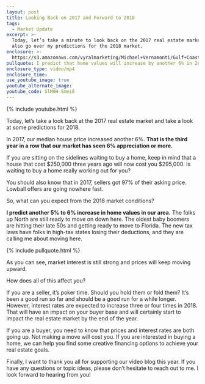```yaml
---
layout: post
title: Looking Back on 2017 and Forward to 2018
tags:
  - Market Update
excerpt: >-
  Today, let’s take a minute to look back on the 2017 real estate market. I’ll
  also go over my predictions for the 2018 market.
enclosure: >-
  https://s3.amazonaws.com/vyralmarketing/Michael+Vernamonti/Gulf+Coast+Real+Estate+Market+Predictions.mp4
pullquote: I predict that home values will increase by another 6% in 2018.
enclosure_type: video/mp4
enclosure_time:
use_youtube_image: true
youtube_alternate_image:
youtube_code: SlM0H-Smei8
---
```



{% include youtube.html %}

Today, let’s take a look back at the 2017 real estate market and take a look at some predictions for 2018.

In 2017, our median house price increased another 6%. **That is the third year in a row that our market has seen 6% appreciation or more.**

If you are sitting on the sidelines waiting to buy a home, keep in mind that a house that cost $250,000 three years ago will now cost you $295,000. Is waiting to buy a home really working out for you?

You should also know that in 2017, sellers got 97% of their asking price. Lowball offers are going nowhere fast.

So, what can you expect from the 2018 market conditions?

**I predict another 5% to 6% increase in home values in our area.** The folks up North are still ready to move on down here. The oldest baby boomers are hitting their late 50s and getting ready to move to Florida. The new tax laws have folks in high-tax states losing their deductions, and they are calling me about moving here.

{% include pullquote.html %}

As you can see, market interest is still strong and prices will keep moving upward.

How does all of this affect you?

If you are a seller, it’s poker time. Should you hold them or fold them? It’s been a good run so far and should be a good run for a while longer. However, interest rates are expected to increase three or four times in 2018. That will have an impact on your buyer base and will certainly start to impact the real estate market by the end of the year.

If you are a buyer, you need to know that prices and interest rates are both going up. Not making a move will cost you. If you are interested in buying a home, we can help you find some creative financing options to achieve your real estate goals.

Finally, I want to thank you all for supporting our video blog this year. If you have any questions or topic ideas, please don’t hesitate to reach out to me. I look forward to hearing from you!